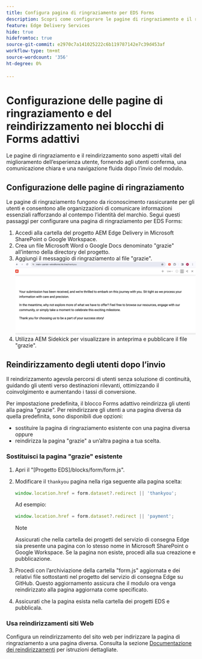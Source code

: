 ```yaml
---
title: Configura pagina di ringraziamento per EDS Forms
description: Scopri come configurare le pagine di ringraziamento e il reindirizzamento per EDS Forms per ottimizzare l’esperienza utente e semplificare i percorsi di utenti.
feature: Edge Delivery Services
hide: true
hidefromtoc: true
source-git-commit: e2970c7a141025222c6b119787142e7c39d453af
workflow-type: tm+mt
source-wordcount: '356'
ht-degree: 0%

---
```



# Configurazione delle pagine di ringraziamento e del reindirizzamento nei blocchi di Forms adattivi

Le pagine di ringraziamento e il reindirizzamento sono aspetti vitali del miglioramento dell’esperienza utente, fornendo agli utenti conferma, una comunicazione chiara e una navigazione fluida dopo l’invio del modulo.

## Configurazione delle pagine di ringraziamento

Le pagine di ringraziamento fungono da riconoscimento rassicurante per gli utenti e consentono alle organizzazioni di comunicare informazioni essenziali rafforzando al contempo l’identità del marchio. Segui questi passaggi per configurare una pagina di ringraziamento per EDS Forms:

1. Accedi alla cartella del progetto AEM Edge Delivery in Microsoft SharePoint o Google Workspace.
1. Crea un file Microsoft Word o Google Docs denominato &quot;grazie&quot; all’interno della directory del progetto.
1. Aggiungi il messaggio di ringraziamento al file &quot;grazie&quot;.
   ![Esempio di pagina di ringraziamento](/help/edge/assets/sample-thankyou-page.png)
1. Utilizza AEM Sidekick per visualizzare in anteprima e pubblicare il file &quot;grazie&quot;.

## Reindirizzamento degli utenti dopo l’invio

Il reindirizzamento agevola percorsi di utenti senza soluzione di continuità, guidando gli utenti verso destinazioni rilevanti, ottimizzando il coinvolgimento e aumentando i tassi di conversione.

Per impostazione predefinita, il blocco Forms adattivo reindirizza gli utenti alla pagina &quot;grazie&quot;. Per reindirizzare gli utenti a una pagina diversa da quella predefinita, sono disponibili due opzioni:

* sostituire la pagina di ringraziamento esistente con una pagina diversa oppure
* reindirizza la pagina &quot;grazie&quot; a un’altra pagina a tua scelta.

### Sostituisci la pagina &quot;grazie&quot; esistente

1. Apri il &quot;[Progetto EDS]/blocks/form/form.js&quot;.
1. Modificare il `thankyou` pagina nella riga seguente alla pagina scelta:

   ```JavaScript
   window.location.href = form.dataset?.redirect || 'thankyou';
   ```

   Ad esempio:

   ```JavaScript
   window.location.href = form.dataset?.redirect || 'payment';
   ```

   >[!NOTE]
   >
   > Assicurati che nella cartella dei progetti del servizio di consegna Edge sia presente una pagina con lo stesso nome in Microsoft SharePoint o Google Workspace. Se la pagina non esiste, procedi alla sua creazione e pubblicazione.

1. Procedi con l’archiviazione della cartella &quot;form.js&quot; aggiornata e dei relativi file sottostanti nel progetto del servizio di consegna Edge su GitHub. Questo aggiornamento assicura che il modulo ora venga reindirizzato alla pagina aggiornata come specificato.

1. Assicurati che la pagina esista nella cartella dei progetti EDS e pubblicala.


### Usa reindirizzamenti siti Web

Configura un reindirizzamento del sito web per indirizzare la pagina di ringraziamento a una pagina diversa. Consulta la sezione [Documentazione dei reindirizzamenti](https://www.aem.live/docs/redirects) per istruzioni dettagliate.


